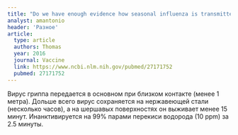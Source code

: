 ```yaml
---
title: "Do we have enough evidence how seasonal influenza is transmitted and can be prevented in hospitals to implement a comprehensive policy?"
analyst: amantonio
header: 'Разное'
article:
  type: article
  authors: Thomas
  year: 2016
  journal: Vaccine
  link: https://www.ncbi.nlm.nih.gov/pubmed/27171752
  pubmed: 27171752
---
```


Вирус гриппа передается в основном при близком контакте (менее 1 метра). Дольше всего вирус сохраняется на нержавеющей стали (несколько часов), а на шершавых поверхностях он выживает менее 15 минут. Инанктивируется на 99% парами перекиси водорода (10 ppm) за 2.5 минуты.
